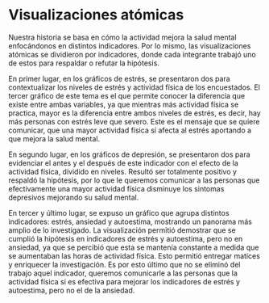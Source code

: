 # Visualizaciones atómicas

Nuestra historia se basa en cómo la actividad mejora la salud mental enfocándonos en distintos indicadores. Por lo mismo, las visualizaciones atómicas se dividieron por indicadores, donde cada integrante trabajó uno de estos para respaldar o refutar la hipótesis.

En primer lugar, en los gráficos de estrés, se presentaron dos para contextualizar los niveles de estrés y actividad física de los encuestados. El tercer gráfico de este tema es el que permite conocer la diferencia que existe entre ambas variables, ya que mientras más actividad física se practica, mayor es la diferencia entre ambos niveles de estrés, es decir, hay más personas con estrés leve que severo. Este es el mensaje que se quiere comunicar, que una mayor actividad física sí afecta al estrés aportando a que mejora la salud mental.

En segundo lugar, en los gráficos de depresión, se presentaron dos para evidenciar el antes y el después de este indicador con el efecto de la actividad física, dividido en niveles. Resultó ser totalmente positivo y respaldó la hipótesis, por lo que le queremos comunicar a las personas que efectivamente una mayor actividad física disminuye los sintomas depresivos mejorando su salud mental.

En tercer y último lugar, se expuso un gráfico que agrupa distintos indicadores: estrés, ansiedad y autoestima, mostrando un panorama más amplio de lo investigado. La visualización permitió demostrar que se cumplió la hipótesis en indicadores de estrés y autoestima, pero no en ansiedad, ya que se percibió que esta se mantenía constante a medida que se aumentaban las horas de actividad física. Esto permitió entregar matices y enriquecer la investigación. Es por esto último que no se eliminó del trabajo aquel indicador, queremos comunicarle a las personas que la actividad física sí es efectiva para mejorar los indicadores de estrés y autoestima, pero no el de la ansiedad.